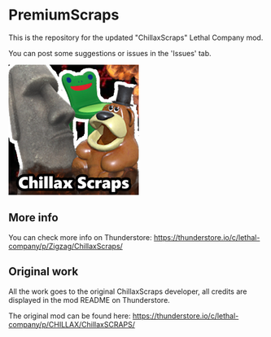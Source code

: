 # PremiumScraps

This is the repository for the updated "ChillaxScraps" Lethal Company mod.

You can post some suggestions or issues in the 'Issues' tab.

![Preview](https://raw.githubusercontent.com/ZigzagAwaka/ChillaxScraps/main/zigzag.chillaxscraps/icon.png)

## More info
You can check more info on Thunderstore:
https://thunderstore.io/c/lethal-company/p/Zigzag/ChillaxScraps/

## Original work
All the work goes to the original ChillaxScraps developer, all credits are displayed in the mod README on Thunderstore.

The original mod can be found here: https://thunderstore.io/c/lethal-company/p/CHILLAX/ChillaxSCRAPS/
